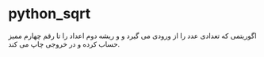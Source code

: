 # python_sqrt
اگوریتمی که تعدادی عدد را از ورودی می گیرد و و ریشه دوم اعداد را تا رقم چهارم ممیز حساب کرده و در خروجی چاپ می کند.
